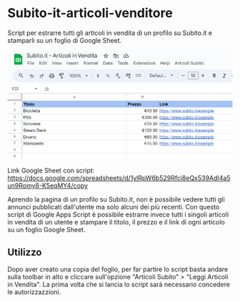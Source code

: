 # Subito-it-articoli-venditore
Script per estrarre tutti gli articoli in vendita di un profilo su Subito.it e stamparli su un foglio di Google Sheet.

![Screenshot](esempio.png)


Link Google Sheet con script:
https://docs.google.com/spreadsheets/d/1ylRpW6b529Rfci8eQx539AdI4a5un9Romy8-K5eqMY4/copy


Aprendo la pagina di un profilo su Subito.it, non è possibile vedere tutti gli annunci pubblicati dall'utente ma solo alcuni dei più recenti. Con questo script di Google Apps Script è possibile estrarre invece tutti i singoli articoli in vendita di un utente e stampare il titolo, il prezzo e il link di ogni articolo su un foglio Google Sheet.


## Utilizzo

Dopo aver creato una copia del foglio, per far partire lo script basta andare sulla toolbar in alto e cliccare sull'opzione "Articoli Subito" > "Leggi Articoli in Vendita". La prima volta che si lancia lo script sarà necessario concedere le autorizzazzioni. 

